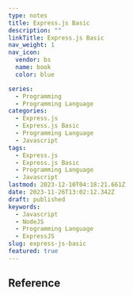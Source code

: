 ```yaml
---
type: notes
title: Express.js Basic
description: ""
linkTitle: Express.js Basic
nav_weight: 1
nav_icon:
  vendor: bs
  name: book
  color: blue

series:
  - Programming
  - Programming Language
categories:
  - Express.js
  - Express.js Basic
  - Programming Language
  - Javascript
tags:
  - Express.js
  - Express.js Basic
  - Programming Language
  - Javascript
lastmod: 2023-12-10T04:18:21.661Z
date: 2023-11-26T13:02:12.342Z
draft: published
keywords:
  - Javascript
  - NodeJS
  - Programming Language
  - ExpressJS
slug: express-js-basic
featured: true
---
```


## Reference
